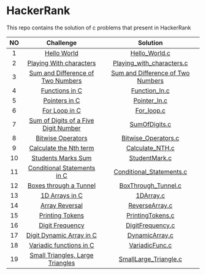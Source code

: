 # HackerRank
This repo contains the solution of c problems that present in HackerRank



| NO           | Challenge                                                                                                                                              | Solution      |
|  :---:       |     :---:                                                                                                                                              |    :---:      |
| 1            |[ Hello World](https://www.hackerrank.com/challenges/hello-world-c/problem)                                                                             | [Hello_World.c](https://github.com/abdelrhmanelgharib/HackerRank/blob/main/Easy/Hello_World.c)      |
| 2            |[Playing With characters](https://www.hackerrank.com/challenges/playing-with-characters/problem)                                                        | [Playing_with_characters.c](https://github.com/abdelrhmanelgharib/HackerRank/blob/main/Easy/Playing_with_characters.c) |
| 3            | [Sum and Difference of Two Numbers](https://www.hackerrank.com/challenges/sum-numbers-c/problem)                                                       | [Sum and Difference of Two Numbers](https://github.com/abdelrhmanelgharib/HackerRank/blob/main/Easy/Sum_Difference.c)  |
| 4            |[Functions in C](https://www.hackerrank.com/challenges/functions-in-c/problem)                                                                          |[Function_In.c](https://github.com/abdelrhmanelgharib/HackerRank/blob/main/Easy/Function_In.c)                           |
|5             |[Pointers in C](https://www.hackerrank.com/challenges/pointer-in-c/problem)                                                                             |[Pointer_In.c](https://github.com/abdelrhmanelgharib/HackerRank/blob/main/Easy/Pointer_In.c)                           |
|6             |[For Loop in C](https://www.hackerrank.com/challenges/for-loop-in-c/problem)                                                                            |[For_loop.c](https://github.com/abdelrhmanelgharib/HackerRank/blob/main/Easy/For_loop.c)                               |
|7             |[Sum of Digits of a Five Digit Number](https://www.hackerrank.com/challenges/sum-of-digits-of-a-five-digit-number/problem)                              |[SumOfDigits.c](https://github.com/abdelrhmanelgharib/HackerRank/blob/main/Easy/SumOfDigits.c)                         |
|8             |[Bitwise Operators](https://www.hackerrank.com/challenges/bitwise-operators-in-c/problem)                                                               |[Bitwise_Operators.c](https://github.com/abdelrhmanelgharib/HackerRank/blob/main/Easy/Bitwise_Operators.c)             |
|9             |[Calculate the Nth term](https://www.hackerrank.com/challenges/recursion-in-c/problem)                                                                  |[Calculate_NTH.c](https://github.com/abdelrhmanelgharib/HackerRank/blob/main/Easy/Calculate_NTH.c)                     |
|       10     |[Students Marks Sum](https://www.hackerrank.com/challenges/students-marks-sum/problem)                                                                  |[StudentMark.c](https://github.com/abdelrhmanelgharib/HackerRank/blob/main/Easy/StudentMark.c)                         |
|       11     |[Conditional Statements in C](https://www.hackerrank.com/challenges/conditional-statements-in-c/problem)                                                |[Conditional_Statements.c](https://github.com/abdelrhmanelgharib/HackerRank/blob/main/Easy/Conditional_Statements.c)   |                                                                                                      |
| 12           |[Boxes through a Tunnel](https://www.hackerrank.com/challenges/too-high-boxes/problem)                                                                  |[BoxThrough_Tunnel.c](https://github.com/abdelrhmanelgharib/HackerRank/blob/main/Easy/BoxThrough_Tunnel.c)             |
|13            |[1D Arrays in C](https://www.hackerrank.com/challenges/1d-arrays-in-c/problem)                                                                          |[1DArray.c](https://github.com/abdelrhmanelgharib/HackerRank/blob/main/Medium/1DArray.c)                               |
|14            |[Array Reversal](https://www.hackerrank.com/challenges/reverse-array-c/problem)                                                                         |[ReverseArray.c](https://github.com/abdelrhmanelgharib/HackerRank/blob/main/Medium/ReverseArray.c)                     |
|15            |[Printing Tokens](https://www.hackerrank.com/challenges/printing-tokens-/problem)                                                                       |[PrintingTokens.c](https://github.com/abdelrhmanelgharib/HackerRank/blob/main/Medium/PrintingTokens.c)                 |
|16            |[Digit Frequency](https://www.hackerrank.com/challenges/frequency-of-digits-1/problem)                                                                  |[DigitFrequency.c](https://github.com/abdelrhmanelgharib/HackerRank/blob/main/Medium/DigitFrequency.c)                 |
|17            |[Digit Dynamic Array in C](https://www.hackerrank.com/challenges/dynamic-array-in-c/problem)                                                            |[DynamicArray.c](https://github.com/abdelrhmanelgharib/HackerRank/blob/main/Medium/DynamicArray.c)                     |
|18            |[Variadic functions in C](https://www.hackerrank.com/challenges/variadic-functions-in-c/problem)                                                        |[VariadicFunc.c](https://github.com/abdelrhmanelgharib/HackerRank/blob/main/Medium/VariadicFunc.c)                     |
|19            |[Small Triangles, Large Triangles](https://www.hackerrank.com/challenges/small-triangles-large-triangles/problem)                                       |[SmallLarge_Triangle.c](https://github.com/abdelrhmanelgharib/HackerRank/blob/main/Medium/SmallLarge_Triangle.c)       |
